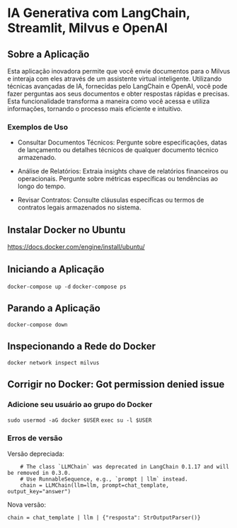 # IA Generativa com LangChain, Streamlit, Milvus e OpenAI

## Sobre a Aplicação

Esta aplicação inovadora permite que você envie documentos para o Milvus e interaja com eles através de um assistente
virtual inteligente. Utilizando técnicas avançadas de IA, fornecidas pelo LangChain e OpenAI, você pode fazer perguntas
aos seus documentos e obter respostas rápidas e precisas. Esta funcionalidade transforma a maneira como você acessa e
utiliza informações, tornando o processo mais eficiente e intuitivo.

### Exemplos de Uso

- Consultar Documentos Técnicos: Pergunte sobre especificações, datas de lançamento ou detalhes técnicos de qualquer
  documento técnico armazenado.

- Análise de Relatórios: Extraia insights chave de relatórios financeiros ou operacionais. Pergunte sobre métricas
  específicas ou tendências ao longo do tempo.

- Revisar Contratos: Consulte cláusulas específicas ou termos de contratos legais armazenados no sistema.

## Instalar Docker no Ubuntu

https://docs.docker.com/engine/install/ubuntu/

## Iniciando a Aplicação

`docker-compose up -d`
`docker-compose ps`

## Parando a Aplicação

`docker-compose down`

## Inspecionando a Rede do Docker

`docker network inspect milvus`

## Corrigir no Docker: Got permission denied issue

### Adicione seu usuário ao grupo do Docker

`sudo usermod -aG docker $USER`
`exec su -l $USER`

### Erros de versão

Versão depreciada:

```
    # The class `LLMChain` was deprecated in LangChain 0.1.17 and will be removed in 0.3.0.
    # Use RunnableSequence, e.g., `prompt | llm` instead.
    chain = LLMChain(llm=llm, prompt=chat_template, output_key="answer")
```

Nova versão:

```
chain = chat_template | llm | {"resposta": StrOutputParser()}
```